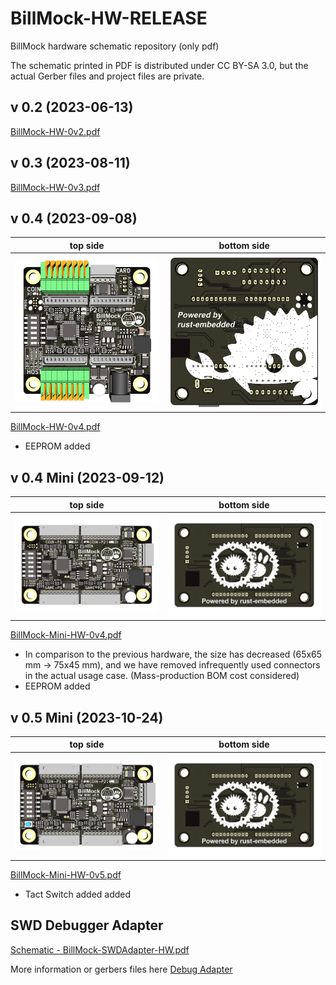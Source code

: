 # BillMock-HW-RELEASE
BillMock hardware schematic repository (only pdf)

The schematic printed in PDF is distributed under CC BY-SA 3.0, but the actual Gerber files and project files are private.

## v 0.2 (2023-06-13)
[BillMock-HW-0v2.pdf](sch/BillMock-HW-0v2.pdf)

## v 0.3 (2023-08-11)
[BillMock-HW-0v3.pdf](sch/BillMock-HW-0v3.pdf)

## v 0.4 (2023-09-08)

| top side | bottom side |
| ---- | ---- |
| ![top side image](img/pcb_top_0v4.png) | ![bottom side image](img/pcb_bot_0v4.png) |

[BillMock-HW-0v4.pdf](sch/BillMock-HW-0v4.pdf)

- EEPROM added

## v 0.4 Mini (2023-09-12)

| top side | bottom side |
| ---- | ---- |
| ![BillMock-Mini-HW-0v4-Top](img/pcb_top_mini_0v4.png) | ![BillMock-Mini-HW-0v4-Bottom](img/pcb_bot_mini_0v4.png) |

[BillMock-Mini-HW-0v4.pdf](sch/BillMock-Mini-HW-0v4.pdf)

- In comparison to the previous hardware, the size has decreased (65x65 mm -> 75x45 mm), and we have removed infrequently used connectors in the actual usage case. (Mass-production BOM cost considered)
- EEPROM added


## v 0.5 Mini (2023-10-24)

| top side | bottom side |
| ---- | ---- |
| ![BillMock-Mini-HW-0v5-Top](img/pcb_top_mini_0v5.png) | ![BillMock-Mini-HW-0v5-Bottom](img/pcb_bot_mini_0v4.png) |

[BillMock-Mini-HW-0v5.pdf](sch/BillMock-Mini-HW-0v5.pdf)

- Tact Switch added added


## SWD Debugger Adapter
[Schematic - BillMock-SWDAdapter-HW.pdf](sch/BillMock-SWDAdapter-HW.pdf)

More information or gerbers files here [Debug Adapter](./debug.md)
